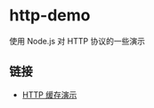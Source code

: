# http-demo

使用 Node.js 对 HTTP 协议的一些演示

## 链接

- [HTTP 缓存演示](https://github.com/CokeBeliever/http-demo/tree/http-cache)
